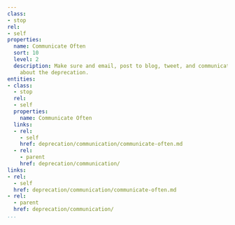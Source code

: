 ```yaml
---
class:
- stop
rel:
- self
properties:
  name: Communicate Often
  sort: 10
  level: 2
  description: Make sure and email, post to blog, tweet, and communicate regularly
    about the deprecation.
entities:
- class:
  - stop
  rel:
  - self
  properties:
    name: Communicate Often
  links:
  - rel:
    - self
    href: deprecation/communication/communicate-often.md
  - rel:
    - parent
    href: deprecation/communication/
links:
- rel:
  - self
  href: deprecation/communication/communicate-often.md
- rel:
  - parent
  href: deprecation/communication/
...
```

